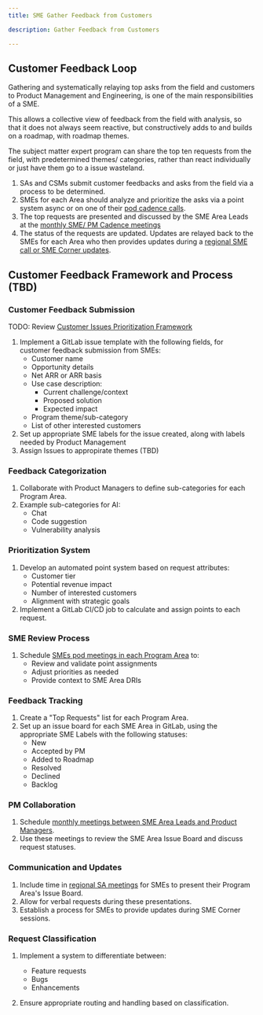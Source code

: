 ```yaml
---
title: SME Gather Feedback from Customers 

description: Gather Feedback from Customers

---
```


## **Customer Feedback Loop**

Gathering and systematically relaying top asks from the field and customers to Product Management and Engineering, is one of the main responsibilities of a SME.

This allows a collective view of feedback from the field with analysis, so that it does not always seem reactive, but constructively adds to and builds on a roadmap, with roadmap themes.  

The subject matter expert program can share the top ten requests from the field, with predetermined themes/ categories, rather than react individually or just have them go to a issue wasteland.

1. SAs and CSMs submit customer feedbacks and asks from the field via a process to be determined.  
2. SMEs for each Area should analyze and prioritize the asks via a point system async or on one of their [pod cadence calls](/handbook/solutions-architects/sa-practices/subject-matter-experts/sme-cadences/#sme-area-pod-candence).  
3. The top requests are presented and discussed by the SME Area Leads at the [monthly SME/ PM Cadence meetings](/handbook/solutions-architects/sa-practices/subject-matter-experts/sme-cadences/#sme-product-candence)  
4. The status of the requests are updated. Updates are relayed back to the SMEs for each Area who then provides updates during a [regional SME call or SME Corner updates](/handbook/solutions-architects/sa-practices/subject-matter-experts/sme-cadences/#sme-corner).

## **Customer Feedback Framework and Process** (TBD)

### **Customer Feedback Submission**

TODO: Review [Customer Issues Prioritization Framework](/handbook/product/product-processes/customer-issues-prioritization-framework/)

1. Implement a GitLab issue template with the following fields, for customer feedback submission from SMEs:
   - Customer name
   - Opportunity details
   - Net ARR or ARR basis
   - Use case description:
     - Current challenge/context
     - Proposed solution
     - Expected impact
   - Program theme/sub-category
   - List of other interested customers
2. Set up appropriate SME labels for the issue created, along with labels needed by Product Management
3. Assign Issues to appropirate themes (TBD)

### **Feedback Categorization**

1. Collaborate with Product Managers to define sub-categories for each Program Area.
2. Example sub-categories for AI:
   - Chat
   - Code suggestion
   - Vulnerability analysis

### **Prioritization System**

1. Develop an automated point system based on request attributes:
   - Customer tier
   - Potential revenue impact
   - Number of interested customers
   - Alignment with strategic goals
2. Implement a GitLab CI/CD job to calculate and assign points to each request.

### **SME Review Process**

1. Schedule [SMEs pod meetings in each Program Area](/handbook/solutions-architects/sa-practices/subject-matter-experts/sme-cadences/#sme-area-pod-cadence) to:
   - Review and validate point assignments
   - Adjust priorities as needed
   - Provide context to SME Area DRIs

### **Feedback Tracking**

1. Create a "Top Requests" list for each Program Area.
2. Set up an issue board for each SME Area in GitLab, using the appropriate SME Labels with the following statuses:
   - New
   - Accepted by PM
   - Added to Roadmap
   - Resolved
   - Declined
   - Backlog

### **PM Collaboration**

1. Schedule [monthly meetings between SME Area Leads and Product Managers](/handbook/solutions-architects/sa-practices/subject-matter-experts/sme-cadences/#sme-product-cadence).
2. Use these meetings to review the SME Area Issue Board and discuss request statuses.

### **Communication and Updates**

1. Include time in [regional SA meetings](/handbook/solutions-architects/sa-practices/subject-matter-experts/sme-cadences/#sme-corner) for SMEs to present their Program Area's Issue Board.
2. Allow for verbal requests during these presentations.
3. Establish a process for SMEs to provide updates during SME Corner sessions.

### **Request Classification**

1. Implement a system to differentiate between:
   - Feature requests
   - Bugs
   - Enhancements

2. Ensure appropriate routing and handling based on classification.
